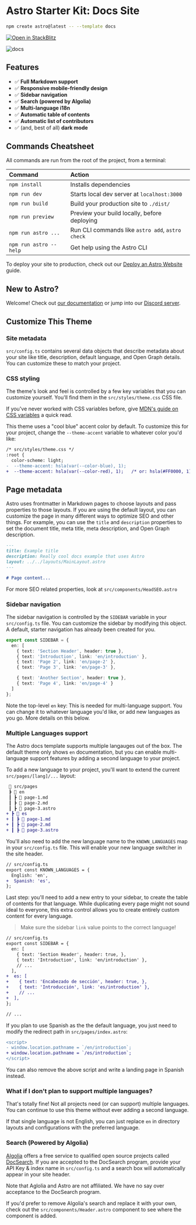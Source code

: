 # Astro Starter Kit: Docs Site

```bash
npm create astro@latest -- --template docs
```

[![Open in StackBlitz](https://developer.stackblitz.com/img/open_in_stackblitz.svg)](https://stackblitz.com/github/withastro/astro/tree/latest/examples/docs)

![docs](https://user-images.githubusercontent.com/4677417/186189283-0831b9ab-d6b9-485d-8955-3057e532ab31.png)

## Features

- ✅ **Full Markdown support**
- ✅ **Responsive mobile-friendly design**
- ✅ **Sidebar navigation**
- ✅ **Search (powered by Algolia)**
- ✅ **Multi-language i18n**
- ✅ **Automatic table of contents**
- ✅ **Automatic list of contributors**
- ✅ (and, best of all) **dark mode**

## Commands Cheatsheet

All commands are run from the root of the project, from a terminal:

| Command                | Action                                           |
| :--------------------- | :----------------------------------------------- |
| `npm install`          | Installs dependencies                            |
| `npm run dev`          | Starts local dev server at `localhost:3000`      |
| `npm run build`        | Build your production site to `./dist/`          |
| `npm run preview`      | Preview your build locally, before deploying     |
| `npm run astro ...`    | Run CLI commands like `astro add`, `astro check` |
| `npm run astro --help` | Get help using the Astro CLI                     |

To deploy your site to production, check out our
[Deploy an Astro Website](https://docs.astro.build/guides/deploy) guide.

## New to Astro?

Welcome! Check out [our documentation](https://docs.astro.build) or jump into our
[Discord server](https://astro.build/chat).

## Customize This Theme

### Site metadata

`src/config.ts` contains several data objects that describe metadata about your site like title,
description, default language, and Open Graph details. You can customize these to match your
project.

### CSS styling

The theme's look and feel is controlled by a few key variables that you can customize yourself.
You'll find them in the `src/styles/theme.css` CSS file.

If you've never worked with CSS variables before, give
[MDN's guide on CSS variables](https://developer.mozilla.org/en-US/docs/Web/CSS/Using_CSS_custom_properties)
a quick read.

This theme uses a "cool blue" accent color by default. To customize this for your project, change
the `--theme-accent` variable to whatever color you'd like:

```diff
/* src/styles/theme.css */
:root {
  color-scheme: light;
-  --theme-accent: hsla(var(--color-blue), 1);
+  --theme-accent: hsla(var(--color-red), 1);   /* or: hsla(#FF0000, 1); */
```

## Page metadata

Astro uses frontmatter in Markdown pages to choose layouts and pass properties to those layouts. If
you are using the default layout, you can customize the page in many different ways to optimize SEO
and other things. For example, you can use the `title` and `description` properties to set the
document title, meta title, meta description, and Open Graph description.

```markdown
---
title: Example title
description: Really cool docs example that uses Astro
layout: ../../layouts/MainLayout.astro
---

# Page content...
```

For more SEO related properties, look at `src/components/HeadSEO.astro`

### Sidebar navigation

The sidebar navigation is controlled by the `SIDEBAR` variable in your `src/config.ts` file. You can
customize the sidebar by modifying this object. A default, starter navigation has already been
created for you.

```ts
export const SIDEBAR = {
  en: [
    { text: 'Section Header', header: true },
    { text: 'Introduction', link: 'en/introduction' },
    { text: 'Page 2', link: 'en/page-2' },
    { text: 'Page 3', link: 'en/page-3' },

    { text: 'Another Section', header: true },
    { text: 'Page 4', link: 'en/page-4' }
  ]
};
```

Note the top-level `en` key: This is needed for multi-language support. You can change it to
whatever language you'd like, or add new languages as you go. More details on this below.

### Multiple Languages support

The Astro docs template supports multiple langauges out of the box. The default theme only shows
`en` documentation, but you can enable multi-language support features by adding a second language
to your project.

To add a new language to your project, you'll want to extend the current `src/pages/[lang]/...`
layout:

```diff
 📂 src/pages
 ┣ 📂 en
 ┃ ┣ 📜 page-1.md
 ┃ ┣ 📜 page-2.md
 ┃ ┣ 📜 page-3.astro
+ ┣ 📂 es
+ ┃ ┣ 📜 page-1.md
+ ┃ ┣ 📜 page-2.md
+ ┃ ┣ 📜 page-3.astro
```

You'll also need to add the new language name to the `KNOWN_LANGUAGES` map in your `src/config.ts`
file. This will enable your new language switcher in the site header.

```diff
// src/config.ts
export const KNOWN_LANGUAGES = {
  English: 'en',
+  Spanish: 'es',
};
```

Last step: you'll need to add a new entry to your sidebar, to create the table of contents for that
language. While duplicating every page might not sound ideal to everyone, this extra control allows
you to create entirely custom content for every language.

> Make sure the sidebar `link` value points to the correct language!

```diff
// src/config.ts
export const SIDEBAR = {
  en: [
    { text: 'Section Header', header: true, },
    { text: 'Introduction', link: 'en/introduction' },
    // ...
  ],
+  es: [
+    { text: 'Encabezado de sección', header: true, },
+    { text: 'Introducción', link: 'es/introduction' },
+    // ...
+  ],
};

// ...
```

If you plan to use Spanish as the the default language, you just need to modify the redirect path in
`src/pages/index.astro`:

```diff
<script>
- window.location.pathname = `/en/introduction`;
+ window.location.pathname = `/es/introduction`;
</script>
```

You can also remove the above script and write a landing page in Spanish instead.

### What if I don't plan to support multiple languages?

That's totally fine! Not all projects need (or can support) multiple languages. You can continue to
use this theme without ever adding a second language.

If that single language is not English, you can just replace `en` in directory layouts and
configurations with the preferred language.

### Search (Powered by Algolia)

[Algolia](https://www.algolia.com/) offers a free service to qualified open source projects called
[DocSearch](https://docsearch.algolia.com/). If you are accepted to the DocSearch program, provide
your API Key & index name in `src/config.ts` and a search box will automatically appear in your site
header.

Note that Aglolia and Astro are not affiliated. We have no say over acceptance to the DocSearch
program.

If you'd prefer to remove Algolia's search and replace it with your own, check out the
`src/components/Header.astro` component to see where the component is added.

